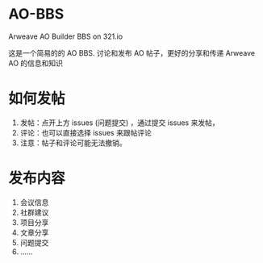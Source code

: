 # AO-BBS
Arweave AO Builder BBS on 321.io

这是一个简易的的 AO BBS.
讨论和发布 AO 帖子，更好的分享和传递 Arweave AO 的信息和知识

# 如何发帖
1. 发帖：点开上方 issues (问题提交) ，通过提交 issues 来发帖，
2. 评论：也可以直接选择 issues 来跟帖评论
3. 注意：帖子和评论可能无法撤销。

# 发布内容
1. 会议信息
2. 社群建议
3. 项目分享
4. 文章分享
5. 问题提交
6. ......
